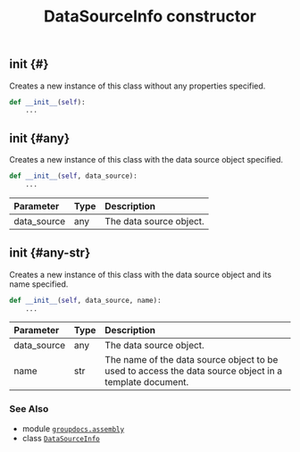 ﻿---
title: DataSourceInfo constructor
second_title: GroupDocs.Assembly for Python via .NET API References
description: 
type: docs
url: /python-net/groupdocs.assembly/datasourceinfo/__init__/
is_root: false
weight: 10
---

## __init__ {#}

Creates a new instance of this class without any properties specified.



```python
def __init__(self):
    ...
```




## __init__ {#any}

Creates a new instance of this class with the data source object specified.



```python
def __init__(self, data_source):
    ...
```


| Parameter | Type | Description |
| :- | :- | :- |
| data_source | any | The data source object. |


## __init__ {#any-str}

Creates a new instance of this class with the data source object and its name specified.



```python
def __init__(self, data_source, name):
    ...
```


| Parameter | Type | Description |
| :- | :- | :- |
| data_source | any | The data source object. |
| name | str | The name of the data source object to be used to access the data source object in a template document. |



### See Also
* module [`groupdocs.assembly`](../../)
* class [`DataSourceInfo`](/assembly/python-net/groupdocs.assembly/datasourceinfo)
